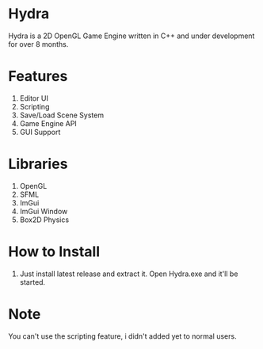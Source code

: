 # Hydra

Hydra is a 2D OpenGL Game Engine written in C++ and under development for over 8 months.
  
# Features
  1. Editor UI
  2. Scripting
  3. Save/Load Scene System
  4. Game Engine API
  5. GUI Support
  
# Libraries
  1. OpenGL
  2. SFML
  3. ImGui
  4. ImGui Window 
  5. Box2D Physics


# How to Install
  
  1. Just install latest release and extract it. Open Hydra.exe and it'll be started.

# Note
  You can't use the scripting feature, i didn't added yet to normal users.
